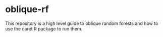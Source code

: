 # oblique-rf
This repository is a high level guide to oblique random forests and how to use the caret R package to run them.
